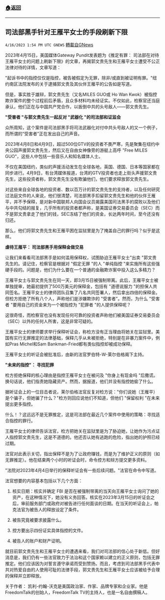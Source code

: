 ###  [:house:返回](README.md)
---


## 司法部黑手针对王雁平女士的手段刷新下限
`4/16/2023 1:54 PM UTC GNEWS` [轉載自GNews](https://gnews.org/articles/1174925)

2023年4月15日，美国媒体Gateway Pundit发表题为《推定有罪： 司法部在对待王雁平女士的问题上刷新下限》的文章，再揭郭文贵先生和王雁平女士遭受不公正法律对待的详情，文章写道：
         

"起诉书中的指控仅仅是指控，被告被假定为无罪，除非/或直到被证明有罪。"纽约南区法院发布的关于逮捕郭文贵及其伙伴王雁平的公告如是写道。

但是，事实胜于雄辩，郭文贵先生（又名MILES GUO或 Ho Wan Kwok）被指控欺诈案件的整个过程前后矛盾，且众多材料均未经证实。不仅如此，检察官还当庭承认，他们正在与中国共产党合作，以扳倒中共的头号敌人——郭文贵先生。

****"受害者 "与郭文贵先生一起反对 "武器化 "的司法部和证监会****

众所周知，这个案件是司法部黑手将司法武器化对付中共头号敌人的又一个例子，而所谓的“受害者”正在发出自己的声音。

2023年4月8日和4月9日，超过500位GTV的投资者不畏严寒，先是聚集在纽约中央公园声援郭文贵先生，然后又在自由女神像旁的游艇上高呼 "Free MILES GUO"，这些人中包括一些音乐人和知名媒体人士。

不仅在美国纽约，类似的声援活动发生在全球各地，英国、德国、日本等国家都在同步进行。4月9日，有台湾媒体报道，台湾的GTV投资者也走上街头声援郭文贵先生，这些投资者称，郭文贵先生没有欺骗他们，他们要求释放郭文贵先生。

对这些来自全球各地的投资者、数以百万计的郭文贵先生的支持者，以及任何研究过法庭文件的人来说，他们很清楚，司法部黑手扣留郭文贵先生和他的伙伴王雁平，并不予保释，是对新中国联邦人向国会议员揭露美国司法黑手的腐败以及他们与中共勾结的报复，几乎所有的投资者都声称，是美国证券交易委员会（SEC）而不是郭文贵拿走了他们的钱，SEC冻结了他们的资金，长达两年时间，至今还没有归还。

那么，他们将郭文贵先生和王雁平困在监狱里是为了掩盖自己的罪行吗？似乎是这样。

****虐待王雁平： 司法部黑手用保释金做交易****

让我们来看看司法部黑手是如何滥用保释权，试图胁迫王雁平女士"出卖 "郭文贵先生的。请记住，检察官是根据对 "假定无罪 "的人 "单纯指控 "来实施所有这些强硬手段的。问题是，他们为什么要在一个普通的金融欺诈案中投入这么多精力？

王雁平女士与郭文贵先生在同一天，即3月15日被强制带离。此后，王雁平女士被单独提审，她最初提供了500万美元的保释金，包括有 "道德说服力 "的担保人共同签名。王雁平女士的律师团队召集了八名共同签署人，然后拿出四倍的保释金。但检方拒绝了所有八个人，声称他们是涉嫌欺诈的 "受害者"。然而，为什么 "受害者 "要用自己的资金来为一个被指控为 "犯罪者 "的人提供保释呢？

这很奇怪，而检察官也没有发现任何可靠的投资者声称他们被美国证券交易委员会（SEC）以外的任何人所害，这是非常可疑的。

王雁平女士的律师要求举行保释听证会，称检方没有正当理由将她关在监狱里。美国有实行无罪推定的法律基础，保释几乎从未被拒绝，特别是在非暴力案件中，例如Pras Michel和Sam Bankman-Fried都有类似指控却被成功保释。

王雁平女士的听证会被批准后，由新的法官罗伯特-W-莱尔伯格阁下主持。

****"未来的指控"： 寻找犯罪****

检方拒绝保释的核心理由是指控王雁平女士在被问及 "你身上有现金吗 "后撒谎。换句话说，他们指责她隐藏资产。然而，据报道，他们并没有指控她偷了什么。

据听证会上的一位目击者说，莱尔伯格法官反复对检方说："你们说她（王雁平）是个骗子，但她骗了什么？"检方则回应说他们不知道，但他们 "保留权利 "在未来提出更多指控。

什么！？这远远不是无罪推定，这是司法部在最近几个案件中使用的策略：寻找适合指控的罪行。

王雁平女士的律师告诉法官，检方把她关在监狱里是为了胁迫她，让她作为污点证人指控郭文贵先生，这是不道德的。他还否认她有逃跑的危险，指出她的护照已经过期。

法官对此表示关切，指出保释不是为了让政府赚钱，而是为了维护正义的原则（如无罪推定）。他在结束两个小时的听证会时，命令控方和辩方提交更多资料。

"法院对2023年4月4日举行的保释听证会有一些后续问题。"法官在命令中写道。

法官想要的内容基本包括以下几个方面：

1. 核实日期：核实并确定 FBI 是否在被强制带离的当天向王雁平女士询问了她的资产，在这种情况下，她没有义务回答。核实在2023年3月15日的听证会之后，审前服务部门或政府对被告进行任何面谈的日期。在当天的听证会上，帕克法官为被告人的释放设定了条件。

2. 被告究竟被要求披露什么。

3. 控方要出示四份证实具体指控的文件。

4. 被告人的账户和财产证明。

就目前郭文贵先生和王雁平女士的遭遇来看，我们对司法部的信心处于新低。但好消息是，我们仍有一些法官致力于法治和这个国家赖以建立的正义原则，包括无罪推定。他们应该因为对誓言遵守承诺而受到赞扬。而且，考虑到司法部黑手代表中共对热爱自由的人使用可耻的法律手段，郭文贵先生和王雁平女士应该被给予合理的保释并立即释放。

关于作者： 凯利\-约翰\-沃克是美国政治家、作家、品牌专家和企业家。他是FreedomTalk的创始人，FreedomTalk TV的主持人，也是一名自由撰稿人。
